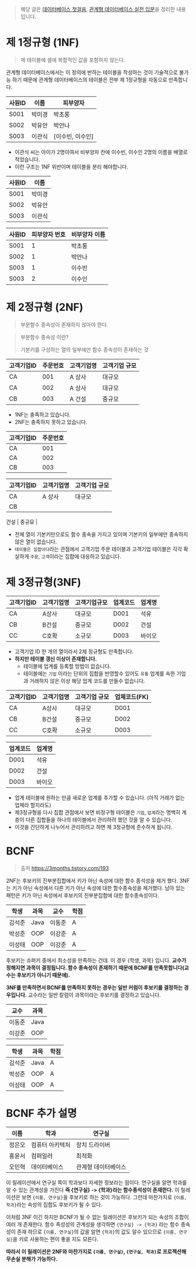 > 해당 글은 [데이터베이스 첫걸음](http://www.hanbit.co.kr/store/books/look.php?p_code=B5934047828), [관계형 데이터베이스 실전 입문](https://wikibook.co.kr/rdb-in-practice/)을 정리한 내용입니다.

# 제 1정규형 (1NF)

> 제 테이블에 셀에 복합적인 값을 포함하지 않는다.

관계형 데이터베이스에서는 이 정의에 반하는 테이블을 작성하는 것이 기술적으로 불가능 하기 때문에 관계형 데이터베이스의 테이블은 전부 제 1정규형을 자동으로 만족합니다.

| 사원ID | 이름  | 피부양자       |
| ---- | --- | ---------- |
| S001 | 박미경 | 박초롱        |
| S002 | 박유안 | 박안나        |
| S003 | 이관식 | [이수빈, 이수인] |

* 이관식 씨는 아이가 2명이여서 비부양자 칸에 이수빈, 이수인 2명의 이름을 배열로 적었습니다.
* 이런 구조는 1NF 위반이며 테이블을 분리 해야합니다.


| 사원ID | 이름  |
| ---- | --- |
| S001 | 박미경 |
| S002 | 박유안 |
| S003 | 이관식 |


| 사원ID | 피부양자 번호 | 비부양자 이름 |
| ---- | ------- | ------- |
| S001 | 1       | 박초롱     |
| S002 | 1       | 박안나     |
| S003 | 1       | 이수빈     |
| S003 | 2       | 이수인     |


# 제 2정규형 (2NF)

> 부분함수 종속성이 존재하지 않아야 한다.

> 부분함수 종속성 이란?
> 
> 기본키를 구성하는 열의 일부에만 함수 종속성이 존재하는 것



| 고객기업ID | 주문번호 | 고객기업명 | 고객기업 규모 |
| ------ | ---- | ----- | ------- |
| CA     | 001  | A 상사  | 대규모     |
| CA     | 002  | A 상사  | 대규모     |
| CB     | 003  | A 건설  | 중규모     |

* 1NF는 충족하고 있습니다.
* 2NF는 충족하지 못하고 있습니다.


| 고객기업ID | 주문번호 |
| ------ | ---- |
| CA     | 001  |
| CA     | 002  |
| CB     | 003  |

| 고객기업ID | 고객기업명 | 고객기업 규모 |
| ------ | ----- | ------- |
| CA     | A 상사  | 대규모     |
| CB     |


 건설  | 중규묘     |

* 전체 열이 기본키만으로도 함수 종속을 가지고 있이며 기본키의 일부에만 종속하지 않은 열이 없습니다.
* `테이블은 집합이다`라는 관점에서 고객기업 주문 테이블과 고객기업 테이블은 각각 확살하게 `주문`, `고객`이라는 집합에 대응하고 있습니다.

# 제 3정규형(3NF)

| 고객기업ID | 고객기업명 | 고객기업규모 | 업계코드 | 업계명 |
| ------ | ----- | ------ | ---- | --- |
| CA     | A상사   | 대규모    | D001 | 석유  |
| CB     | B건설   | 중규모    | D002 | 건설  |
| CC     | C호확   | 소규모    | D003 | 바이오 |

* 고객기업 ID 한 개의 열이라서 2제 정규형도 만족합니다.
* **하지만 테이블 갱신 이상이 존재합니다.**
  * 테이블에 업계를 등록할 방법이 없습니다.
  * 테이블에는 `기업` 이라는 단위의 집합을 반영할수 있어도 `유통` 업계를 속한 기업과 거래하지 않은 이상 해당 업계 코드를 만들수 없습니다.

| 고객기업ID | 고객기업명 | 고객기업 규모 | 업체코드(FK) |
| ------ | ----- | ------- | -------- |
| CA     | A상사   | 대규모     | D001     |
| CB     | B건설   | 중규모     | D002     |
| CC     | C호확   | 소규모     | D003     |

| 업계코드 | 업계명 |
| ---- | --- |
| D001 | 석유  |
| D002 | 건설  |
| D003 | 바이오 |

* 업계 테이블에 원하는 만큼 새로운 업계를 추가할 수 있습니다. (아직 거래가 없는 업체라 할지라도)
* 제3정규형을 다시 집합 관점에서 보면 비정구형 테이블은 `기업`, `업계`라는 명백히 계층이 다른 집합들을 하나의 테이블에서 관리하려 했던 것을 알 수 있습니다.
* 이것을 간단하게 나누어서 관리하려고 하면 제 3정규형에 준수하게 됩니다.

# BCNF 

> 출저 https://3months.tistory.com/193


2NF는 후보키의 진부분집합에서 키가 아닌 속성에 대한 함수 종석성을 제거 했다. 3NF는 키가 아닌 속성에서 다른 키가 아닌 속성에 대한 함수종속성을 제거했다. 남아 있는 패턴은 키가 아닌 속성에서 후보키의 진부분집합에 대한 함수종속성이다.


| 학생  | 과목   | 교수  | 학점  |
| --- | ---- | --- | --- |
| 김석준 | Java | 이동준 | A   |
| 박성준 | OOP  | 이강준 | A   |
| 이성태 | OOP  | 이강준 | A   |


후보키는 슈퍼키 중에서 최소성을 만족하는 건데. 이 경우 {학생, 과목} 입니다. **교수가 정해지면 과목이 결정됩니다. 함수 종속성이 존재하기 때문에 BCNF를 만족못합니다(교수는 후보키가 아니기 때문에).**

**3NF를 만족하면서 BCNF를 만족하지 못하는 경우는 일반 커럼이 후보키를 결정하는 경우입니다.** 교수라는 일반 칼럼이 과목이라는 후보키를 결정하고 있습니다.

| 교수  | 과목   |
| --- | ---- |
| 이동준 | Java |
| 이강준 | OOP  |


| 학생  | 과목   | 학점  |
| --- | ---- | --- |
| 김석준 | Java | A   |
| 박성준 | OOP  | A   |
| 이성태 | OOP  | A   |


# BCNF 추가 설명

| 이름  | 학과       | 연구실        |
| --- | -------- | ---------- |
| 정은오 | 컴퓨터 아키텍처 | 장치 드라이버    |
| 횽윤서 | 컴퍼일러     | 최적화        |
| 오민혁 | 데이터베이스   | 관계형 데이터베이스 |


이 릴레이션에서 연구실 쪽이 학과보다 자세한 정보라는 점이다. 연구실을 알면 학과를 알 수 있는 관계성을 가진다 **즉 {연구실} -> {학과}라는 함수종석성이 존재한다.** 이 릴레이션은 보면 `{이름, 연구실}`을 후보키로 하는 것이 가능하다. 그런데 마찬가지로 `{이름, 학과}`라는 속성의 집합도 후보키가 될 수 있다.

이처럼 3NF 이긴 하지만 BCNF가 될 수 없는 릴레이션은 후보키가 되는 속성의 조합이 여러 개 존재한다. 함수 족성성의 관계성을 생각하면 `{연구실} -> {학과}` 라는 함수 종속성이 존재 하므로 `{이름, 연구실}`의 값을 알면 `{학과}`의 값도 알수 있으므로 `{이름, 연구실}`을 키로 사용하는 편이 좋을 지도 모른다.

**따라서 이 릴레이션은 2NF와 마찬가지로 `{이름, 연구실}`, `{연구실, 학과}`로 프로젝션해 무손실 분해가 가능하다.**